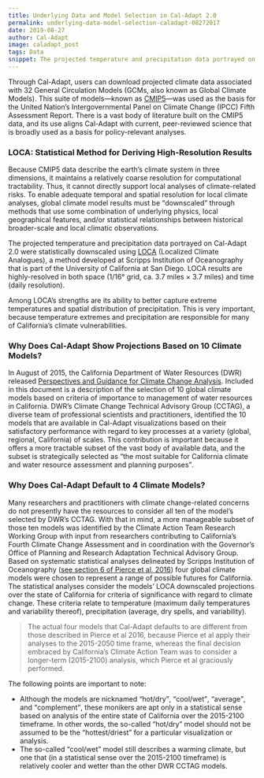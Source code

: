 ```yaml
---
title: Underlying Data and Model Selection in Cal-Adapt 2.0
permalink: underlying-data-model-selection-caladapt-08272017
date: 2019-08-27
author: Cal-Adapt
image: caladapt_post
tags: Data
snippet: The projected temperature and precipitation data portrayed on Cal-Adapt 2.0 were statistically downscaled using LOCA by Scripps Institution of Oceanography. This post discusses the data and model selection in Cal-Adapt 2.0.
---
```


Through Cal-Adapt, users can download projected climate data associated with 32 General Circulation Models (GCMs, also known as Global Climate Models). This suite of models—known as [CMIP5](http://cmip-pcmdi.llnl.gov/cmip5/data_portal.html)—was used as the basis for the United Nation’s Intergovernmental Panel on Climate Change (IPCC) Fifth Assessment Report.  There is a vast body of literature built on the CMIP5 data, and its use aligns Cal-Adapt with current, peer-reviewed science that is broadly used as a basis for policy-relevant analyses.

### LOCA: Statistical Method for Deriving High-Resolution Results

Because CMIP5 data describe the earth’s climate system in three dimensions, it maintains a relatively coarse resolution for computational tractability. Thus, it cannot directly support local analyses of climate-related risks. To enable adequate temporal and spatial resolution for local climate analyses, global climate model results must be <q>downscaled</q> through methods that use some combination of underlying physics, local geographical features, and/or statistical relationships between historical broader-scale and local climatic observations.

The projected temperature and precipitation data portrayed on Cal-Adapt 2.0 were statistically downscaled using [LOCA](http://loca.ucsd.edu/what-is-loca/) (Localized Climate Analogues), a method developed at Scripps Institution of Oceanography that is part of the University of California at San Diego. LOCA results are highly-resolved in both space (1/16° grid, ca. 3.7 miles × 3.7 miles) and time (daily resolution).

Among LOCA’s strengths are its ability to better capture extreme temperatures and spatial distribution of precipitation. This is very important, because temperature extremes and precipitation are responsible for many of California’s climate vulnerabilities.

### Why Does Cal-Adapt Show Projections Based on 10 Climate Models?

In August of 2015, the California Department of Water Resources (DWR) released [Perspectives and Guidance for Climate Change Analysis](http://www.water.ca.gov/climatechange/docs/2015/1_14_16_PerspectivesAndGuidanceForClimateChangeAnalysis_MasterFile_FINAL_08_14_2015_LRW.pdf). Included in this document is a description of the selection of 10 global climate models based on criteria of importance to management of water resources in California. DWR’s Climate Change Technical Advisory Group (CCTAG), a diverse team of professional scientists and practitioners, identified the 10 models that are available in Cal-Adapt visualizations based on their satisfactory performance with regard to key processes at a variety (global, regional, California) of scales. This contribution is important because it offers a more tractable subset of the vast body of available data, and the subset is strategically selected as <q>the most suitable for California climate and water resource assessment and planning purposes</q>.

### Why Does Cal-Adapt Default to 4 Climate Models?

Many researchers and practitioners with climate change-related concerns do not presently have the resources to consider all ten of the model’s selected by DWR’s CCTAG. With that in mind, a more manageable subset of those ten models was identified by the Climate Action Team Research Working Group with input from researchers contributing to California’s Fourth Climate Change Assessment and in coordination with the Governor’s Office of Planning and Research Adaptation Technical Advisory Group. Based on systematic statistical analyses delineated by Scripps Institution of Oceanography  ([see section 6 of Pierce et al, 2016](http://www.energy.ca.gov/2016_energypolicy/documents/2016-06-21_workshop/2016-06-21_documents.php)) four global climate models were chosen to represent a range of possible futures for California. The statistical analyses consider the models’ LOCA downscaled projections over the state of California for criteria of significance with regard to climate change. These criteria relate to temperature (maximum daily temperatures and variability thereof), precipitation (average, dry spells, and variability).

> The actual four models that Cal-Adapt defaults to are different from those described in Pierce et al 2016, because
Pierce et al apply their analyses to the 2015-2050 time frame, whereas the final decision embraced by California’s
Climate Action Team was to consider a longer-term (2015-2100) analysis, which Pierce et al graciously performed.

The following points are important to note:
* Although the models are nicknamed <q>hot/dry</q>, <q>cool/wet</q>, <q>average</q>, and <q>complement</q>, these monikers are apt only in a statistical sense based on analysis of the entire state of California over the 2015-2100 timeframe. In other words, the so-called <q>hot/dry</q> model should not be assumed to be the <q>hottest/driest</q> for a particular visualization or analysis.
* The so-called <q>cool/wet</q> model still describes a warming climate, but one that (in a statistical sense over the 2015-2100 timeframe) is relatively cooler and wetter than the other DWR CCTAG models.
